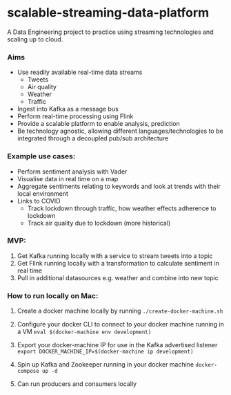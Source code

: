 # scalable-streaming-data-platform

A Data Engineering project to practice using streaming technologies and scaling up to cloud.

### Aims
* Use readily available real-time data streams
    * Tweets
    * Air quality
    * Weather
    * Traffic
* Ingest into Kafka as a message bus
* Perform real-time processing using Flink
* Provide a scalable platform to enable analysis, prediction
* Be technology agnostic, allowing different languages/technologies to be integrated through a decoupled pub/sub architecture

### Example use cases:
* Perform sentiment analysis with Vader
* Visualise data in real time on a map
* Aggregate sentiments relating to keywords and look at trends with their local environment
* Links to COVID
    * Track lockdown through traffic, how weather effects adherence to lockdown
    * Track air quality due to lockdown (more historical)

### MVP:
1. Get Kafka running locally with a service to stream tweets into a topic
2. Get Flink running locally with a transformation to calculate sentiment in real time
3. Pull in additional datasources e.g. weather and combine into new topic

### How to run locally on Mac:
1. Create a docker machine locally by running `./create-docker-machine.sh`

2. Configure your docker CLI to connect to your docker machine running in a VM `eval $(docker-machine env development)`

3. Export your docker-machine IP for use in the Kafka advertised listener `export DOCKER_MACHINE_IP=$(docker-machine ip development)`

4. Spin up Kafka and Zookeeper running in your docker machine `docker-compose up -d`

5. Can run producers and consumers locally